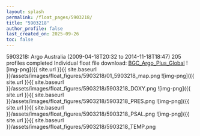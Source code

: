```yaml
---
layout: splash
permalink: /float_pages/5903218/
title: "5903218"
author_profile: false
last_created_on: 2025-09-26
toc: false
---
```

 
5903218: Argo Australia (2009-04-18T20:32 to 2014-11-18T18:47)
205 profiles completed
Individual float file download: [BGC_Argo_Plus_Global](https://ftp.soest.hawaii.edu/bgc_argo_plus/Individual_Floats/outliers_removed/5903218_Sprof_processed.nc)
![img-png]({{ site.url }}{{ site.baseurl }}/assets/images/float_figures/5903218/01_5903218_map.png
![img-png]({{ site.url }}{{ site.baseurl }}/assets/images/float_figures/5903218/5903218_DOXY.png
![img-png]({{ site.url }}{{ site.baseurl }}/assets/images/float_figures/5903218/5903218_PRES.png
![img-png]({{ site.url }}{{ site.baseurl }}/assets/images/float_figures/5903218/5903218_PSAL.png
![img-png]({{ site.url }}{{ site.baseurl }}/assets/images/float_figures/5903218/5903218_TEMP.png

